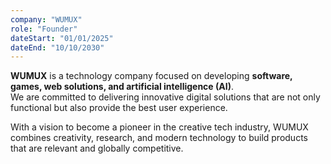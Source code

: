 ```yaml
---
company: "WUMUX"
role: "Founder"
dateStart: "01/01/2025"
dateEnd: "10/10/2030"
---
```



**WUMUX** is a technology company focused on developing **software, games, web solutions, and artificial intelligence (AI)**.  
We are committed to delivering innovative digital solutions that are not only functional but also provide the best user experience.  

With a vision to become a pioneer in the creative tech industry, WUMUX combines creativity, research, and modern technology to build products that are relevant and globally competitive.  

